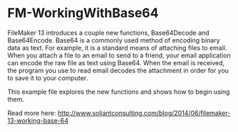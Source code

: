 FM-WorkingWithBase64
===========
FileMaker 13 introduces a couple new functions, Base64Decode and Base64Encode. Base64 is a commonly used method of encoding binary data as text. For example, it is a standard means of attaching files to email. When you attach a file to an email to send to a friend, your email application can encode the raw file as text using Base64. When the email is received, the program you use to read email decodes the attachment in order for you to save it to your computer.

This example file explores the new functions and shows how to begin using them.

Read more here:
http://www.soliantconsulting.com/blog/2014/06/filemaker-13-working-base-64

